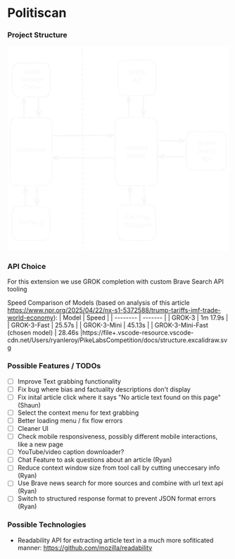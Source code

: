 # Politiscan

### Project Structure
![Diagram of Project Structure](docs/structure.excalidraw.svg)

### API Choice
For this extension we use GROK completion with custom Brave Search API tooling

Speed Comparison of Models (based on analysis of this article https://www.npr.org/2025/04/22/nx-s1-5372588/trump-tariffs-imf-trade-world-economy):
| Model    | Speed |
| -------- | ------- |
| GROK-3   | 1m 17.9s |
| GROK-3-Fast | 25.57s |
| GROK-3-Mini    | 45.13s |
| GROK-3-Mini-Fast (chosen model)    | 28.46s |https://file+.vscode-resource.vscode-cdn.net/Users/ryanleroy/PikeLabsCompetition/docs/structure.excalidraw.svg

### Possible Features / TODOs
- [ ] Improve Text grabbing functionality
- [ ] Fix bug where bias and factuality descriptions don't display
- [ ] Fix inital article click where it says "No article text found on this page" (Shaun)
- [ ] Select the context menu for text grabbing
- [ ] Better loading menu / fix flow errors
- [ ] Cleaner UI
- [ ] Check mobile responsiveness, possibly different mobile interactions, like a new page
- [ ] YouTube/video caption downloader?
- [ ] Chat Feature to ask questions about an article (Ryan)
- [ ] Reduce context window size from tool call by cutting uneccesary info (Ryan)
- [ ] Use Brave news search for more sources and combine with url text api (Ryan)
- [ ] Switch to structured response format to prevent JSON format errors (Ryan)

### Possible Technologies
- Readability API for extracting article text in a much more sofiticated manner: https://github.com/mozilla/readability
